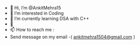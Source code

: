 - 👋 Hi, I’m @AnkitMehra15
- 👀 I’m interested in Coding
- 🌱 I’m currently learning DSA with C++
- 💞️ 
- 📫 How to reach me :
-    Send message on my email -( ankitmehra1504@gmail.com )

<!---
AnkitMehra15/AnkitMehra15 is a ✨ special ✨ repository because its `README.md` (this file) appears on your GitHub profile.
You can click the Preview link to take a look at your changes.
--->
